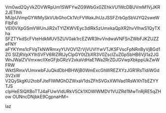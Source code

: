 Vm0wd2QyVkZOVWRpUm1SWFYwZG9WbGx0ZEhkVU1WcDBUVmM1VjJKR2JETlhh
MUpUVmpGYWMySkVUbGhoCk1VcFVWakJhUzJSSFZrbGpSbVJYQ2sweWFIbFdi
VEI0VXpGSmVWUnJiR2xTYlZKWVEyc3dlRk5zUmxkaQpXR2hvVlhwS1QyTXha
SFZTYkdScFVteHdkMUV5ZUV0ak1rcEZWR3hvVndwaVNFSnZWbFJKZUZZeFNY
aFYKYms1cFVqTkNWRmxyYUVOV1ZrVjVUVlYwVTJKSFVscFpNRnByVjBGd1ZG
SlZjRVpXYlhSVFV6RlZlRlJyClpGY0tZbXR3V0ZsclZuZGpSbHB6VjI1a2JG
WnJWalZVVmxwcllXeGFjbGRzV2xkaVdHaE1Wa2RrZDJGVwpXbkppUkZwWFRW
WktSRmxVUmxwbFJuQkdDbHBHWjB0WmExcGhWREZXYzJGR1RsTldiWGd3V2xW
V2QySkgKU2tobFJteFlWMGhDZWxaV1dsZFhSVGxXWlVad1RsWXhTbEZYYTJS
clpHeE5lQXBoTTJ4aFUwVldURkV5Ck1XOWlWMDV1VUZRd1MwTnRjRE5qZHow
OUNncDNjbkE9CgpnaHM=

laz
